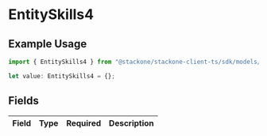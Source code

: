 # EntitySkills4

## Example Usage

```typescript
import { EntitySkills4 } from "@stackone/stackone-client-ts/sdk/models/shared";

let value: EntitySkills4 = {};
```

## Fields

| Field       | Type        | Required    | Description |
| ----------- | ----------- | ----------- | ----------- |